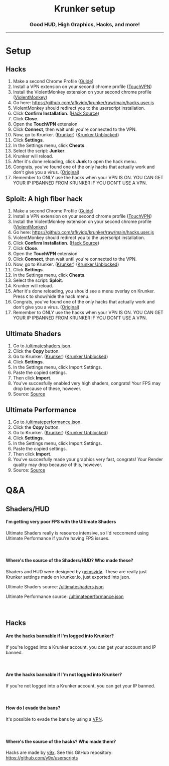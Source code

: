<h1 align = "center">Krunker setup</h1>
<h3 align = "center">Good HUD, High Graphics, Hacks, and more!</h3>

_____________

# Setup

## Hacks
1. Make a second Chrome Profile ([Guide](https://www.techsolutions.support.com/how-to/how-to-create-and-switch-profiles-in-chrome-12564))
2. Install a VPN extension on your second chrome profile ([TouchVPN](https://chrome.google.com/webstore/detail/touch-vpn-secure-and-unli/bihmplhobchoageeokmgbdihknkjbknd))
3. Install the ViolentMonkey extension on your second chrome profile ([ViolentMonkey](https://chrome.google.com/webstore/detail/violentmonkey/jinjaccalgkegednnccohejagnlnfdag))
4. Go here: https://github.com/afkvido/krunker/raw/main/hacks.user.js
5. ViolentMonkey should redirect you to the userscript installation.
6. Click **Confirm Installation**. ([Hack Source](https://github.com/afkvido/krunker#wheres-the-source-of-the-hacks-who-made-them))
7. Click **Close**.
8. Open the **TouchVPN** extension
9. Click **Connect**, then wait until you're connected to the VPN.
10. Now, go to Krunker. ([Krunker](https://krunker.io)) ([Krunker Unblocked](https://browserfps.com/))
11. Click **Settings**.
12. In the Settings menu, click **Cheats**.
13. Select the script: **Junker**.
14. Krunker will reload.
15. After it's done reloading, click **Junk** to open the hack menu.
16. Congrats, you've found one of the only hacks that actually work and don't give you a virus. ([Original](https://github.com/y9x/userscripts))
17. Remember to ONLY use the hacks when your VPN IS ON. YOU CAN GET YOUR IP IPBANNED FROM KRUNKER IF YOU DON'T USE A VPN.

## Sploit: A high fiber hack
1. Make a second Chrome Profile ([Guide](https://www.techsolutions.support.com/how-to/how-to-create-and-switch-profiles-in-chrome-12564))
2. Install a VPN extension on your second chrome profile ([TouchVPN](https://chrome.google.com/webstore/detail/touch-vpn-secure-and-unli/bihmplhobchoageeokmgbdihknkjbknd))
3. Install the ViolentMonkey extension on your second chrome profile ([ViolentMonkey](https://chrome.google.com/webstore/detail/violentmonkey/jinjaccalgkegednnccohejagnlnfdag))
4. Go here: https://github.com/afkvido/krunker/raw/main/hacks.user.js
5. ViolentMonkey should redirect you to the userscript installation.
6. Click **Confirm Installation**. ([Hack Source](https://github.com/afkvido/krunker#wheres-the-source-of-the-hacks-who-made-them))
7. Click **Close**.
8. Open the **TouchVPN** extension
9. Click **Connect**, then wait until you're connected to the VPN.
10. Now, go to Krunker. ([Krunker](https://krunker.io)) ([Krunker Unblocked](https://browserfps.com/))
11. Click **Settings**.
12. In the Settings menu, click **Cheats**.
13. Select the script: **Sploit**.
14. Krunker will reload.
15. After it's done reloading, you should see a menu overlay on Krunker. Press **`C`** to show/hide the hack menu.
16. Congrats, you've found one of the only hacks that actually work and don't give you a virus. ([Original](https://github.com/y9x/userscripts))
17. Remember to ONLY use the hacks when your VPN IS ON. YOU CAN GET YOUR IP IPBANNED FROM KRUNKER IF YOU DON'T USE A VPN.

## Ultimate Shaders

1. Go to [/ultimateshaders.json](https://github.com/afkvido/krunker/blob/main/ultimateshaders.json).
2. Click the **Copy** button.
3. Go to Krunker. ([Krunker](https://krunker.io)) ([Krunker Unblocked](https://browserfps.com/))
4. Click **Settings**.
5. In the Settings menu, click Import Settings.
6. Paste the copied settings.
7. Then click **Import**.
8. You've succesfully enabled very high shaders, congrats! Your FPS may drop because of these, however.
9. Source: [Source](https://github.com/afkvido/krunker/blob/main/README.md#wheres-the-source-of-the-shadershud-who-made-these)

## Ultimate Performance

1. Go to [/ultimateperformance.json](https://github.com/afkvido/krunker/blob/main/ultimateperformance.json).
2. Click the **Copy** button.
3. Go to Krunker. ([Krunker](https://krunker.io)) ([Krunker Unblocked](https://browserfps.com/))
4. Click **Settings**.
5. In the Settings menu, click Import Settings.
6. Paste the copied settings.
7. Then click **Import**.
8. You've succesfully made your graphics very fast, congrats! Your Render quality may drop because of this, however.
9. Source: [Source](https://github.com/afkvido/krunker/blob/main/README.md#wheres-the-source-of-the-shadershud-who-made-these)



# Q&A

## Shaders/HUD

#### I'm getting very poor FPS with the Ultimate Shaders
Ultimate Shaders really is resource intensive, so I'd reccomend using Ultimate Performance if you're having FPS issues.
<br/><br/><br/>

#### Where's the source of the Shaders/HUD? Who made these?
Shaders and HUD were designed by [gemsvidø](https://github.com/afkvido).
These are really just Krunker settings made on krunker.io, just exported into json.

Ultimate Shaders source: [/ultimateshaders.json](https://github.com/afkvido/krunker/blob/main/ultimateshaders.json)

Ultimate Performance source: [/ultimateperformance.json](https://github.com/afkvido/krunker/blob/main/ultimateperformance.json)
<br/><br/><br/>

## Hacks

#### Are the hacks bannable if I'm logged into Krunker?
If you're logged into a Krunker account, you can get your account and IP banned.
<br/><br/><br/>


#### Are the hacks bannable if I'm not logged into Krunker?
If you're not logged into a Krunker account, you can get your IP banned.
<br/><br/><br/>


#### How do I evade the bans?
It's possible to evade the bans by using a [VPN](https://chrome.google.com/webstore/detail/touch-vpn-secure-and-unli/bihmplhobchoageeokmgbdihknkjbknd).
<br/><br/><br/>


#### Where's the source of the hacks? Who made them?
Hacks are made by [y9x](https://github.com/y9x).
See this GitHub repository: https://github.com/y9x/userscripts
<br/><br/><br/>
